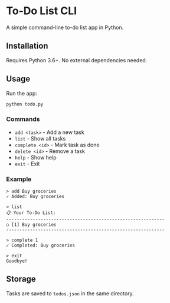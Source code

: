 # To-Do List CLI

A simple command-line to-do list app in Python.

## Installation

Requires Python 3.6+. No external dependencies needed.

## Usage

Run the app:
```bash
python todo.py
```

### Commands

- `add <task>` - Add a new task
- `list` - Show all tasks
- `complete <id>` - Mark task as done
- `delete <id>` - Remove a task
- `help` - Show help
- `exit` - Exit

### Example

```
> add Buy groceries
✓ Added: Buy groceries

> list
📋 Your To-Do List:
------------------------------------------------------------
○ [1] Buy groceries
------------------------------------------------------------

> complete 1
✓ Completed: Buy groceries

> exit
Goodbye!
```

## Storage

Tasks are saved to `todos.json` in the same directory.

